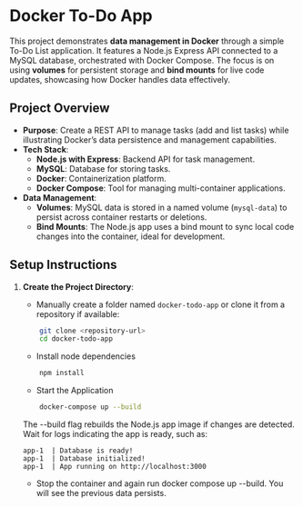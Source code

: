 # Docker To-Do App

This project demonstrates **data management in Docker** through a simple To-Do List application. It features a Node.js Express API connected to a MySQL database, orchestrated with Docker Compose. The focus is on using **volumes** for persistent storage and **bind mounts** for live code updates, showcasing how Docker handles data effectively.

## Project Overview

- **Purpose**: Create a REST API to manage tasks (add and list tasks) while illustrating Docker’s data persistence and management capabilities.
- **Tech Stack**:
  - **Node.js with Express**: Backend API for task management.
  - **MySQL**: Database for storing tasks.
  - **Docker**: Containerization platform.
  - **Docker Compose**: Tool for managing multi-container applications.
- **Data Management**:
  - **Volumes**: MySQL data is stored in a named volume (`mysql-data`) to persist across container restarts or deletions.
  - **Bind Mounts**: The Node.js app uses a bind mount to sync local code changes into the container, ideal for development.

## Setup Instructions

1. **Create the Project Directory**:
   - Manually create a folder named `docker-todo-app` or clone it from a repository if available:
    ```bash
        git clone <repository-url>
        cd docker-todo-app
    ```
    - Install node dependencies
    ```bash
        npm install
    ```
    - Start the Application
    ```bash
        docker-compose up --build
    ```
    The --build flag rebuilds the Node.js app image if changes are detected. <br>
    Wait for logs indicating the app is ready, such as:

    ```text
    app-1  | Database is ready!
    app-1  | Database initialized!
    app-1  | App running on http://localhost:3000
    ```

    - Stop the container and again run docker compose up --build. You will see the previous data persists.
